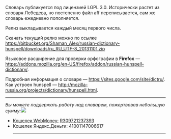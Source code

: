 Словарь публикуется под лицензией LGPL 3.0. Исторически растет из словаря Лебедева, но постепенно файл aff переписывается, сам же словарь ежедневно пополняется.

Релиз выкладывается каждый месяц первого числа.

Скачать текущий релиз можно по ссылке https://bitbucket.org/Shaman_Alex/russian-dictionary-hunspell/downloads/ru_RU_UTF-8_20131101.zip

Языковое расширение для проверки орфографии в **Firefox** — https://addons.mozilla.org/en-US/firefox/addon/russian-hunspell-dictionary/.

Подробная информация о словаре — https://sites.google.com/site/dictru/.
Как устроен hunspell — http://mozilla-russia.org/projects/dictionary/hunspell.html.


---

_Вы можете поддержать работу над словарем, пожертвовав небольшую сумму:_<a href='https://light.webmoney.ru/pci.aspx?purse=R309721237393&amount=100.0&method=POST&url=http%3A//code.google.com/p/fictionbookeditor&desc=Пожертвование на словарь'><img src='http://www.webmoney.ru/img/banner/AWMcaribbean.gif'>

<ul><li><a href='https://light.webmoney.ru/pci.aspx?purse=R309721237393&amount=100.0&method=POST&url=http%3A//code.google.com/p/fictionbookeditor&desc=Пожертвование на словарь'>Кошелек WebMoney:</a> <a href='https://code.google.com/p/hunspell-ru/source/detail?r=309721237393'>R309721237393</a>
</li><li>Кошелек Яндекс.Деньги: 41001147006617<br>
<hr />
